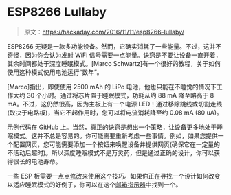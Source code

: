 # ESP8266 Lullaby

> 原文：<https://hackaday.com/2016/11/11/esp8266-lullaby/>

ESP8266 无疑是一款多功能设备。然而，它确实消耗了一些能量。不过，这并不奇怪，因为你会认为发射 WiFi 信号需要一点能量。诀窍是不要让设备一直开着，其余时间都处于深度睡眠模式。[Marco Schwartz]有一个很好的教程，关于如何使用这种模式使用电池运行“数年”。

[Marco]指出，即使使用 2500 mAh 的 LiPo 电池，他也只能在不睡觉的情况下工作大约 30 个小时。通过将芯片置于睡眠模式，功耗从约 88 mA 降至略高于 8 mA。不过，这仍然很高，因为主板上有一个电源 LED！通过移除跳线或切割走线(取决于电路板)，当它不起作用时，您可以将电流消耗降至约 0.08 mA (80 uA)。

示例代码在 [GitHub](https://github.com/openhomeautomation/esp8266-battery) 上。当然，真正的诀窍是想出一个策略，让设备更多地处于睡眠模式。这并不总是容易的。你可能需要重新考虑一些事情。例如，如果您提供一个配置网页，您可能需要添加一个按钮来唤醒设备并提供网页(确保它在一定量的不活动后超时)。所以深度睡眠模式不是万灵药，但是通过正确的设计，你可以获得很长的电池寿命。

一些 ESP 板需要一点点[修改](https://hackaday.com/2015/02/08/hack-allows-esp-01-to-go-to-deep-sleep/)来使用这个技巧。如果你正在寻找一个设计如何改变以适应睡眠模式的好例子，你可以在这个[邮箱指示器](https://hackaday.com/2016/07/11/avoiding-exercise-with-an-esp8266-and-blynk/)中找到一个。